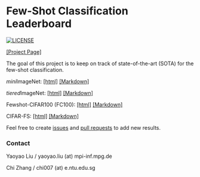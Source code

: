 # Few-Shot Classification Leaderboard

[![LICENSE](https://img.shields.io/github/license/y2l/mini-imagenet-tools.svg)](https://github.com/yaoyao-liu/few-shot-classification-leaderboard/blob/master/LICENSE)

[\[Project Page\]](https://few-shot-classification-leaderboard.yyliu.net/)

The goal of this project is to keep on track of state-of-the-art (SOTA) for the few-shot classification.

*mini*ImageNet: [\[html\]](https://few-shot-classification-leaderboard.yyliu.net/miniimagenet.html) [\[Markdown\]](https://github.com/yaoyao-liu/few-shot-classification-leaderboard/blob/master/miniimagenet.md)

*tiered*ImageNet: [\[html\]](https://few-shot-classification-leaderboard.yyliu.net/tieredimagenet.html) [\[Markdown\]](https://github.com/yaoyao-liu/few-shot-classification-leaderboard/blob/master/tieredimagenet.md)

Fewshot-CIFAR100 (FC100): [\[html\]](https://few-shot-classification-leaderboard.yyliu.net/fc100.html) [\[Markdown\]](https://github.com/yaoyao-liu/few-shot-classification-leaderboard/blob/master/fc100.md)

CIFAR-FS: [\[html\]](https://few-shot-classification-leaderboard.yyliu.net/cifar-fs.html) [\[Markdown\]](https://github.com/yaoyao-liu/few-shot-classification-leaderboard/blob/master/cifarfs.md)

Feel free to create [issues](https://github.com/yaoyao-liu/few-shot-classification-leaderboard/issues/new) and [pull requests](https://github.com/yaoyao-liu/few-shot-classification-leaderboard/compare) to add new results.

### Contact

Yaoyao Liu / yaoyao.liu (at) mpi-inf.mpg.de

Chi Zhang / chi007 (at) e.ntu.edu.sg

